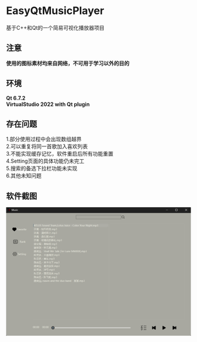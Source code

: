 # EasyQtMusicPlayer
基于C++和Qt的一个简易可视化播放器项目

## 注意
**使用的图标素材均来自网络，不可用于学习以外的目的**

## 环境
**Qt 6.7.2**  
**VirtualStudio 2022 with Qt plugin**

## 存在问题

1.部分使用过程中会出现数组越界  
2.可以重复将同一首歌加入喜欢列表  
3.不能实现缓存记忆，软件重启后所有功能重置  
4.Setting页面的具体功能仍未完工  
5.搜索的备选下拉栏功能未实现  
6.其他未知问题

## 软件截图
![image](/assets/images/ScreenShoot.png)
